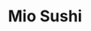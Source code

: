 ---
layout: place
title: "Mio Sushi"
permalink: /oregon/beaverton/mio-sushi.html
stateAbbr: OR
stateName: Oregon
cityName: Beaverton
place_id: ChIJw_ODiqEOlVQRk4fmoY_RM4w
photos:
  - name: >-
      places/ChIJw_ODiqEOlVQRk4fmoY_RM4w/photos/AUy1YQ17WSd5sAXYrv47YEGjC7Fwol62KqrimhPwrAnKJz6ojQUTp13v7hle5vTuZ6QohfE1xneSl-s85VgYBAcen51VPo2QUbspmLdVihntPlSVY38ZVQmdQseg3ZywSgla7nuCC5fptUT7Q15iy9qgiJM8qoGbT6juV2SSyOnjhOYOMISU3DgBQRYGdLbjEXFfUt1uGjnl8YXOkDJRyYUup1usofrLtJH_D_EgIiRDPj1t8DXccnJGCpsNPLHWDk55mhMxxAXZq962BUMqDsJukCsYw17IBVC7Tob2E1UJ0sReY4mnTIoqFzbp8readPnUFHbErOd8-IEPwe5v0C-W8K6nYEGs25K_fMmFHIX8UG-FW2fxISem3v5tD6Gt2x4W0CYmPl3hHNxR1ZNiB-lbm432t1uPPEAT1JVQva5sxQf6noRd
    widthPx: 4032
    heightPx: 2268
    authorAttributions:
      - displayName: K. Ching
        uri: https://maps.google.com/maps/contrib/114651618825277458119
        photoUri: >-
          https://lh3.googleusercontent.com/a-/ALV-UjXBn_WVM67Pu27Om-XL6xUgin0m_II0KW0wBSJFkK6JNx-wYhRWRA=s100-p-k-no-mo
    flagContentUri: >-
      https://www.google.com/local/imagery/report/?cb_client=maps_api_places.places_api&image_key=!1e10!2sCIHM0ogKEICAgIDkqIjptgE&hl=en-US
    googleMapsUri: >-
      https://www.google.com/maps/place//data=!3m4!1e2!3m2!1sCIHM0ogKEICAgIDkqIjptgE!2e10!4m2!3m1!1s0x54950ea18a83f3c3:0x8c33d18fa1e68793
  - name: >-
      places/ChIJw_ODiqEOlVQRk4fmoY_RM4w/photos/AUy1YQ10apE5qmoXdgauKIx2gwlE0d5EAaGWw0mH18cJ82y36aOrypYuW0J7Q7wOP1FovWw3l17yTXc_grUWWVnwofm_ASu5QUM3AhlLXKA6dZ0LWd8_q_YnL039CDDGZE5WlZ3eiBHOw9ZIdU9eiA1zsVZ3n94N2hyCHIZ0dky9JFR328kwT1XQhv4xwRg1aQij5ZgcL1YfVqAsKoK_PGkWliT0-6IkCiF4LUDPwg0NoocJulpDCXmQz3HhBEdkx1xEFAmCyRZgb17V2pqDEHFeuY9X-p2caoTU5SEgIYzY8IQqAgnpU_Os8hPsDvjx9ijslBj9EgO48Bv7-7-OpHTLJrL8h219KPmpVHKsJU4u70R3BRkcvvkWO4GXHHRx9n4ooxM9eln0QAPcMXxH7TGF6SZsVPdMEi5oGEP3CcqV-b5njcGl
    widthPx: 4032
    heightPx: 3024
    authorAttributions:
      - displayName: Jamee Allen
        uri: https://maps.google.com/maps/contrib/114801813001941193320
        photoUri: >-
          https://lh3.googleusercontent.com/a-/ALV-UjXZLmFYqbXT5mFEQ4Qi-pObDBksKoHTHB6t1wX9MJLJiZsRpOqm=s100-p-k-no-mo
    flagContentUri: >-
      https://www.google.com/local/imagery/report/?cb_client=maps_api_places.places_api&image_key=!1e10!2sCIHM0ogKEICAgID1-MGHmgE&hl=en-US
    googleMapsUri: >-
      https://www.google.com/maps/place//data=!3m4!1e2!3m2!1sCIHM0ogKEICAgID1-MGHmgE!2e10!4m2!3m1!1s0x54950ea18a83f3c3:0x8c33d18fa1e68793
  - name: >-
      places/ChIJw_ODiqEOlVQRk4fmoY_RM4w/photos/AUy1YQ2RG21SnShHP3tuiuzancH59JD9ibgy9g3oBf9d12F33IMyRlv4P-Gx4y5S2TAPTWIYCbWWyed8TkWUZh5_hBk0ycAkFWhqKbsHST6WhflVsGAQ0oxpmrweVNd865iTXRPNheSOBZSZrgDu_DkTiErOzDm6uxpfXCMQaM6ys7zi4ntBpkZa6hp83UpnJW_tgkIR86mQiD2KfEPfSOphAOEbbu07xHHA2i_YuRnd39N9kL02Rk68DK5GFHcLFON8oSOEcSLnIsMx2_AR80XzpoC8Xv64jdJ3uxjJfPJWwuw0qtKGSnQN11p7x4wVSXIQHMP81LqU9AQzbVQC3xOz0-dP5H20DSfptATYv93ev_LUWv8uYVn5OmIw8Wn3mBk5itOT1k_4yyZHoBZRwa-AWlMvLuAzmuSz9Edn56HqMPCn3bx6
    widthPx: 1200
    heightPx: 1200
    authorAttributions:
      - displayName: Magath Suhail
        uri: https://maps.google.com/maps/contrib/115285624023672174430
        photoUri: >-
          https://lh3.googleusercontent.com/a-/ALV-UjVGWyGHO7JOVJOXpxr7kD3lnvVbzh0d318uDXDl1VfAiWKGAnZu=s100-p-k-no-mo
    flagContentUri: >-
      https://www.google.com/local/imagery/report/?cb_client=maps_api_places.places_api&image_key=!1e10!2sCIHM0ogKEICAgIDDpLOz4QE&hl=en-US
    googleMapsUri: >-
      https://www.google.com/maps/place//data=!3m4!1e2!3m2!1sCIHM0ogKEICAgIDDpLOz4QE!2e10!4m2!3m1!1s0x54950ea18a83f3c3:0x8c33d18fa1e68793
  - name: >-
      places/ChIJw_ODiqEOlVQRk4fmoY_RM4w/photos/AUy1YQ0i-jdlrN3U9B1WuiikRWRRrzfi8QTwJIFnyq-z78G-fPCk1cIkJ6CLqjyUD4leWok_vWreaHwhAP_tuRgiVEnd6HYfwInIOOc2YUQtAxUNdiopFtTgiECZkCxnDWfwLQm-vvRdNKrvPnjVQtmJQ2_0QBsUy2VTqIH6svj1fRdQmmnW17Uj-ja6qad5K39c7QpnGPmKhvNthtE7-X4PoSQJcaRjfNE4L8ahPzQLALfwkqYf7v6p75Fc8hpYHbAdwf790MEkoZI09WHjv_lEzo8ZMiAjtDIDyPlGaaJ6dRNeiWuo64tB3aCqb-AynUZKTSMevPk4XTG5-Gw6-p10m1m5Ivu9AdSvTfzDLCVqG0FZbnXr-gB3UYJvWVtHYjdzRYZY8EfiOeeajjYoNgD0ox-XRUp_6Bl2bleOBr2cgchxHA
    widthPx: 4800
    heightPx: 3600
    authorAttributions:
      - displayName: Amith Pandit
        uri: https://maps.google.com/maps/contrib/110696537625890263416
        photoUri: >-
          https://lh3.googleusercontent.com/a-/ALV-UjVCLDQWrtt2cbim_VnKwohrz3hqsvgT3tLiAAJe1kwhQerdJDHnyQ=s100-p-k-no-mo
    flagContentUri: >-
      https://www.google.com/local/imagery/report/?cb_client=maps_api_places.places_api&image_key=!1e10!2sCIHM0ogKEICAgID_0Pjhfg&hl=en-US
    googleMapsUri: >-
      https://www.google.com/maps/place//data=!3m4!1e2!3m2!1sCIHM0ogKEICAgID_0Pjhfg!2e10!4m2!3m1!1s0x54950ea18a83f3c3:0x8c33d18fa1e68793
  - name: >-
      places/ChIJw_ODiqEOlVQRk4fmoY_RM4w/photos/AUy1YQ3UoOG5jrKWD5-38u5yBxfCd1k0149Stfz3mEFxArt1gaFEonBCetOs8-5mwfVddO3pQLIj0xjSFgiRK5HH419WFbG_NCSi2Zy-8j-b-24CUvF5e1n3EaKB50WDP1UBgAoVK9CAafnZ1GmymEEzwBoK8f3InZNrlv15q71BuVClCazL4pXL68RoleHc-hUGM1dK0Aasz52XFl4um57uRswaGnAr8xYVM3nCIFHTQNKoP-pfVZWrfLLZkbNFbcz4icw9mDRJGiZKsAqPwJHPffE5ZG2VUGkdEI-3XWypGbTvX8UwcfgF9mQce2W6_Y-FPQ800Zwq96TYetN1QwzyPD-Df6pcYg8ndbJwCKwdTmPy93--0aVP8cGwZAGZ4asX5pFMRt6nGqtkCuT6Lde4-R-oHOr6Hcau1F1aUK98KuQ
    widthPx: 1600
    heightPx: 1200
    authorAttributions:
      - displayName: hyt5168
        uri: https://maps.google.com/maps/contrib/116258063497492904062
        photoUri: >-
          https://lh3.googleusercontent.com/a/ACg8ocIgSGhFcwY6q6jm5ApTyoh-Pw96IpP2PUGRTX-g21vpoEpx3Q=s100-p-k-no-mo
    flagContentUri: >-
      https://www.google.com/local/imagery/report/?cb_client=maps_api_places.places_api&image_key=!1e10!2sCIHM0ogKEICAgIC54dD4Og&hl=en-US
    googleMapsUri: >-
      https://www.google.com/maps/place//data=!3m4!1e2!3m2!1sCIHM0ogKEICAgIC54dD4Og!2e10!4m2!3m1!1s0x54950ea18a83f3c3:0x8c33d18fa1e68793
  - name: >-
      places/ChIJw_ODiqEOlVQRk4fmoY_RM4w/photos/AUy1YQ1EcI_6CQ079bMnDmttdferQVm-hEPHRuOD-T2cVzeenNbmo4bRG1co0n_iZsUbJiGGtoIPbHYvTEePpiautSJjq7PqGzeaTfzjPKPjp6YQBwO1QrqH9gBPZo4RWgQJaccze4AV6hWTvncnUPvkSEOAe-MMFbtXR6IjuSJhaeSpw8jnt76zAxvKrke7y6KAG2C3kTSiU60mxlYYD1Rd1oKzrN27gLVMwK0kgjvf2qr1Lt9XInvX8hGi1VkpoJND9ANa0_YU_eBJ-LyVhz8S_gWRlthsjzKoAQ8rrVaWFVokzEP-1tYTucW_FGLtlHigDF8I8JeO348sCneYizYx-CqdnR731-BvgEVtopZUYvB2ayB4NPbsxsHTtiwcol4plBV6KUqBU9WL-PL0MTmj221geXY5wR5yxmysWrnbmuWpw1Q
    widthPx: 640
    heightPx: 480
    authorAttributions:
      - displayName: Magath Suhail
        uri: https://maps.google.com/maps/contrib/115285624023672174430
        photoUri: >-
          https://lh3.googleusercontent.com/a-/ALV-UjVGWyGHO7JOVJOXpxr7kD3lnvVbzh0d318uDXDl1VfAiWKGAnZu=s100-p-k-no-mo
    flagContentUri: >-
      https://www.google.com/local/imagery/report/?cb_client=maps_api_places.places_api&image_key=!1e10!2sCIHM0ogKEICAgIDDpLORyQE&hl=en-US
    googleMapsUri: >-
      https://www.google.com/maps/place//data=!3m4!1e2!3m2!1sCIHM0ogKEICAgIDDpLORyQE!2e10!4m2!3m1!1s0x54950ea18a83f3c3:0x8c33d18fa1e68793
  - name: >-
      places/ChIJw_ODiqEOlVQRk4fmoY_RM4w/photos/AUy1YQ36k5hbnnLaKAsED_jWKMMd4jsOprq6tegTGl9ex0jesWDv9T2Um3YGOaKD9vGcngUVjkYSTYEcbCA6xQ69pKikXUOqhViog_5brjVrYI7rvJJQ-UTvFLI5OMkpU0xqMTEhTpkd7YMCE4xNI2NyQpizmI0sVTlVcM0NkALsWZYK7bj-JYxvGBojqyKY8u0jyEQVOdYutGem70J0Oc4UqOyBQqCEroDdB0kqMZFoEVI1YlPkaA6wBeVn4IRvbKEgRKGvFHne1cpvqi-0cMM0710qLzn4dEUIbgd3KHr6f9U-Ks-IkfaNL4ri-6wtsjsTAV5EO9B5qT6mzsD1wTYknKstjRb7DRVGRAtTkCdDcNqvJGJopnsZIpZBRKayTqG30Clk_T01Xtr8hdMpylRj6Etq0smD6N0Sn_cCyu3dhG7eVC8
    widthPx: 3024
    heightPx: 4032
    authorAttributions:
      - displayName: Karen Forney
        uri: https://maps.google.com/maps/contrib/105832017412764760835
        photoUri: >-
          https://lh3.googleusercontent.com/a-/ALV-UjVNWt_Xj4y-43nj7c0OLhi_Q_Pawj_P9c76ccFlat6w7JcnCe0=s100-p-k-no-mo
    flagContentUri: >-
      https://www.google.com/local/imagery/report/?cb_client=maps_api_places.places_api&image_key=!1e10!2sCIHM0ogKEICAgICUxKnx7QE&hl=en-US
    googleMapsUri: >-
      https://www.google.com/maps/place//data=!3m4!1e2!3m2!1sCIHM0ogKEICAgICUxKnx7QE!2e10!4m2!3m1!1s0x54950ea18a83f3c3:0x8c33d18fa1e68793
  - name: >-
      places/ChIJw_ODiqEOlVQRk4fmoY_RM4w/photos/AUy1YQ0quNFznIej4ehOv1K61EmtpbcwBWtjlQOWqNdwQ__hoioBKvc-qTlLv8OVAFTERcUi-IFRjTD4I2Nn1tSMmCdyaPvpsER3f16PSI8PTVzkIKxtjpfSc2YNQm5I8jPmKHEWwGKgBswcd2Vg5F4r6yuJMF0zALmnz3tZwr1dvfPqucT-gF6SaOglvziKosbtQ6CeArJB6mfJAUSl2aOwWjszN8QzxzmF1y-m8UovMPWVVmWRX9PC5ZKjF--MylWaa0aiAHBSNzstTS_WhXEIRfWOx96Ag0hnWiLmXnt6QsGuEtr3zzT3RD1Oe3SiYBxS4-nz0B32DnfRXVNClpGuRKhMpzrJD1jA6Fs3udszuEKfQqa6gjnchW0fIo8cQrlxebMjhIJ3bXp2frQNDtdpR4FBqHNMKyM7aM09jTnb1nJmPQ
    widthPx: 3024
    heightPx: 4032
    authorAttributions:
      - displayName: Dino
        uri: https://maps.google.com/maps/contrib/114809157221327698827
        photoUri: >-
          https://lh3.googleusercontent.com/a/ACg8ocIaueO5N50Gh-qYk1c8wQd4w02BhrgewnHtUj4yLKI5K7SPgA=s100-p-k-no-mo
    flagContentUri: >-
      https://www.google.com/local/imagery/report/?cb_client=maps_api_places.places_api&image_key=!1e10!2sCIHM0ogKEICAgICBxabqLQ&hl=en-US
    googleMapsUri: >-
      https://www.google.com/maps/place//data=!3m4!1e2!3m2!1sCIHM0ogKEICAgICBxabqLQ!2e10!4m2!3m1!1s0x54950ea18a83f3c3:0x8c33d18fa1e68793
  - name: >-
      places/ChIJw_ODiqEOlVQRk4fmoY_RM4w/photos/AUy1YQ2OlG3YeAjKJVTdr0nXIp5zXO0TrlejX-XMEARQtqb_CaCwPm1zoYUHJYdj6AkDHbmYM7H4ZkN63SEMneEvbQykjqMzY5JydeDbpgTjgEryDou0nBWhxs7iidSqnYmzRJwHlWCS7OxiZIQrc5Zuf8ZkjvC-PLxW3Ks4HoajWoycpmrtuZWadKeA7inbhzN_vvo1Yb3vSe0vc0eP9Bcs-HWVfSFv4Hv8dz4KS83aUvV3kxxcPRAuqfoohRofw-9PFCuFpLCeze1MHyi1X50Ebyva5TQkO6VztBcyrZuId_QJQpafszo9J2a2Te7nVc8UgWoVMIEDKLFXyF62LFdbBZgcORYwUu6azqRPpp9Njp1yy3qzdE-SKMrBgzFrAPjsOSQPyO707BJUEf2UgmL3qcT4xC_XxBqS2uyXQq9EQa3PEww-
    widthPx: 638
    heightPx: 480
    authorAttributions:
      - displayName: Magath Suhail
        uri: https://maps.google.com/maps/contrib/115285624023672174430
        photoUri: >-
          https://lh3.googleusercontent.com/a-/ALV-UjVGWyGHO7JOVJOXpxr7kD3lnvVbzh0d318uDXDl1VfAiWKGAnZu=s100-p-k-no-mo
    flagContentUri: >-
      https://www.google.com/local/imagery/report/?cb_client=maps_api_places.places_api&image_key=!1e10!2sCIHM0ogKEICAgIDDpLO2sgE&hl=en-US
    googleMapsUri: >-
      https://www.google.com/maps/place//data=!3m4!1e2!3m2!1sCIHM0ogKEICAgIDDpLO2sgE!2e10!4m2!3m1!1s0x54950ea18a83f3c3:0x8c33d18fa1e68793
  - name: >-
      places/ChIJw_ODiqEOlVQRk4fmoY_RM4w/photos/AUy1YQ16-wE1Qk1M0hrl6flPnqdWgG3eLEP7C_Lt6ZOaQHFBtxwJ4qAb-j8RYS4P0s0VwcrcPenXcQMt2wehivlXmMjijCYfrSRhCx8JLnfhl8j6Ra1ivGSLzQ2SSLxotaYHludcx3BeYfe2sRxHHg4iHGImDiKhsALVZDCzeEPydHd9-3bBu5T38t-sTRRRSjPY2CiQKviFkH5jggLTqUzanf5mZCBBLhxHJ-3gmrQdhkfHFVBaUPk0_9_-7e_SStpJjfSxS7NbMmhPj_V2tLr7K1ja_tIw8SJi6WmX5ZpC51S35c9Y8exrVSiJWqnwFTjNqVlWjI9keg6QWvvNqBFSDUOGkvsPmzlEdvIxL9FVc8xf4yXQCK58IXxEd-B48jySZncZ8SpFQ3cPQGUvJ6feoZio0YKtJ7hymw3Emj4NKCd4vg
    widthPx: 608
    heightPx: 443
    authorAttributions:
      - displayName: Magath Suhail
        uri: https://maps.google.com/maps/contrib/115285624023672174430
        photoUri: >-
          https://lh3.googleusercontent.com/a-/ALV-UjVGWyGHO7JOVJOXpxr7kD3lnvVbzh0d318uDXDl1VfAiWKGAnZu=s100-p-k-no-mo
    flagContentUri: >-
      https://www.google.com/local/imagery/report/?cb_client=maps_api_places.places_api&image_key=!1e10!2sCIHM0ogKEICAgIDDpLPdOQ&hl=en-US
    googleMapsUri: >-
      https://www.google.com/maps/place//data=!3m4!1e2!3m2!1sCIHM0ogKEICAgIDDpLPdOQ!2e10!4m2!3m1!1s0x54950ea18a83f3c3:0x8c33d18fa1e68793
address: 12600 SW Crescent St, Beaverton, OR 97005, USA
street: 12600 SW Crescent St
city: Beaverton
state: OR
zip: '97005'
country: USA
neighborhood: Central Beaverton
latitude: '45.490957'
longitude: '-122.806895'
accessibility_options:
  wheelchairAccessibleParking: true
  wheelchairAccessibleEntrance: true
  wheelchairAccessibleRestroom: true
  wheelchairAccessibleSeating: true
business_status: OPERATIONAL
name: Mio Sushi
google_maps_links:
  directionsUri: >-
    https://www.google.com/maps/dir//''/data=!4m7!4m6!1m1!4e2!1m2!1m1!1s0x54950ea18a83f3c3:0x8c33d18fa1e68793!3e0
  placeUri: https://maps.google.com/?cid=10102648803948922771
  writeAReviewUri: >-
    https://www.google.com/maps/place//data=!4m3!3m2!1s0x54950ea18a83f3c3:0x8c33d18fa1e68793!12e1
  reviewsUri: >-
    https://www.google.com/maps/place//data=!4m4!3m3!1s0x54950ea18a83f3c3:0x8c33d18fa1e68793!9m1!1b1
  photosUri: >-
    https://www.google.com/maps/place//data=!4m3!3m2!1s0x54950ea18a83f3c3:0x8c33d18fa1e68793!10e5
primary_type: Sushi Restaurant
opening_hours:
  regular: null
  current: null
secondary_opening_hours:
  regular:
    weekdayDescriptions: null
    type: null
  current:
    weekdayDescriptions: null
    type: null
phone: null
price_level: null
price_range: null
rating: null
rating_count: 0
website: null
description: null
reviews: null
parking_options: null
payment_options: null
allow_dogs: null
curbside_pickup: null
delivery: null
dine_in: null
good_for_children: null
good_for_groups: null
good_for_sports: null
live_music: null
menu_for_children: null
outdoor_seating: null
reservable: null
restroom: null
serves_beer: null
serves_breakfast: null
serves_brunch: null
serves_cocktails: null
serves_coffee: null
serves_dinner: null
serves_dessert: null
serves_lunch: null
serves_vegetarian_food: null
serves_wine: null
takeout: null
slug: Mio-Sushi

---